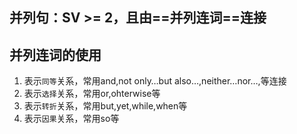 
## 并列句：SV >= 2，且由==并列连词==连接

## 并列连词的使用
1. 表示`同等`关系，常用and,not only…but also…,neither…nor…,等连接
2. 表示`选择`关系，常用or,ohterwise等
3. 表示`转折`关系，常用but,yet,while,when等
4. 表示`因果`关系，常用so等